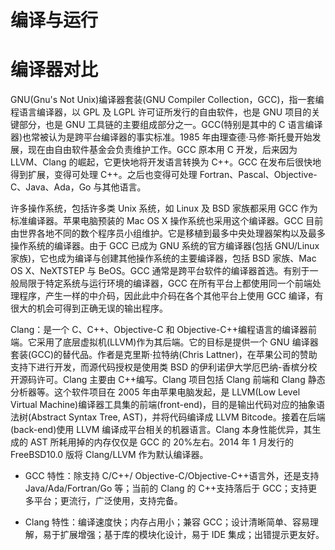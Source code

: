# 编译与运行

# 编译器对比

GNU(Gnu's Not Unix)编译器套装(GNU Compiler Collection，GCC)，指一套编程语言编译器，以 GPL 及 LGPL 许可证所发行的自由软件，也是 GNU 项目的关键部分，也是 GNU 工具链的主要组成部分之一。GCC(特别是其中的 C 语言编译器)也常被认为是跨平台编译器的事实标准。1985 年由理查德·马修·斯托曼开始发展，现在由自由软件基金会负责维护工作。GCC 原本用 C 开发，后来因为 LLVM、Clang 的崛起，它更快地将开发语言转换为 C++。GCC 在发布后很快地得到扩展，变得可处理 C++。之后也变得可处理 Fortran、Pascal、Objective-C、Java、Ada，Go 与其他语言。

许多操作系统，包括许多类 Unix 系统，如 Linux 及 BSD 家族都采用 GCC 作为标准编译器。苹果电脑预装的 Mac OS X 操作系统也采用这个编译器。GCC 目前由世界各地不同的数个程序员小组维护。它是移植到最多中央处理器架构以及最多操作系统的编译器。由于 GCC 已成为 GNU 系统的官方编译器(包括 GNU/Linux 家族)，它也成为编译与创建其他操作系统的主要编译器，包括 BSD 家族、Mac OS X、NeXTSTEP 与 BeOS。GCC 通常是跨平台软件的编译器首选。有别于一般局限于特定系统与运行环境的编译器，GCC 在所有平台上都使用同一个前端处理程序，产生一样的中介码，因此此中介码在各个其他平台上使用 GCC 编译，有很大的机会可得到正确无误的输出程序。

Clang：是一个 C、C++、Objective-C 和 Objective-C++编程语言的编译器前端。它采用了底层虚拟机(LLVM)作为其后端。它的目标是提供一个 GNU 编译器套装(GCC)的替代品。作者是克里斯·拉特纳(Chris Lattner)，在苹果公司的赞助支持下进行开发，而源代码授权是使用类 BSD 的伊利诺伊大学厄巴纳-香槟分校开源码许可。Clang 主要由 C++编写。Clang 项目包括 Clang 前端和 Clang 静态分析器等。这个软件项目在 2005 年由苹果电脑发起，是 LLVM(Low Level Virtual Machine)编译器工具集的前端(front-end)，目的是输出代码对应的抽象语法树(Abstract Syntax Tree, AST)，并将代码编译成 LLVM Bitcode。接着在后端(back-end)使用 LLVM 编译成平台相关的机器语言。Clang 本身性能优异，其生成的 AST 所耗用掉的内存仅仅是 GCC 的 20%左右。2014 年 1 月发行的 FreeBSD10.0 版将 Clang/LLVM 作为默认编译器。

- GCC 特性：除支持 C/C++/ Objective-C/Objective-C++语言外，还是支持 Java/Ada/Fortran/Go 等；当前的 Clang 的 C++支持落后于 GCC；支持更多平台；更流行，广泛使用，支持完备。

- Clang 特性：编译速度快；内存占用小；兼容 GCC；设计清晰简单、容易理解，易于扩展增强；基于库的模块化设计，易于 IDE 集成；出错提示更友好。
